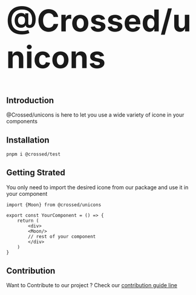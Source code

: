<h1 style="border-bottom: 0; font-size: 5rem; ">@Crossed/unicons</h1>

## Introduction

@Crossed/unicons is here to let you use a wide variety of icone in your components

## Installation

```
pnpm i @crossed/test
```

## Getting Strated

You only need to import the desired icone from our package and use it in your component

```
import {Moon} from @crossed/unicons

export const YourComponent = () => {
    return (
        <div>
        <Moon/>
        // rest of your component
        </div>
    )
}
```

## Contribution

Want to Contribute to our project ? Check our [contribution guide line](link)
